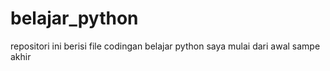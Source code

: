 # belajar_python
repositori ini berisi file codingan belajar python saya mulai dari awal sampe akhir 

